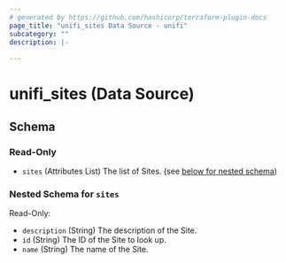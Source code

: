 ```yaml
---
# generated by https://github.com/hashicorp/terraform-plugin-docs
page_title: "unifi_sites Data Source - unifi"
subcategory: ""
description: |-
  
---
```


# unifi_sites (Data Source)





<!-- schema generated by tfplugindocs -->
## Schema

### Read-Only

- `sites` (Attributes List) The list of Sites. (see [below for nested schema](#nestedatt--sites))

<a id="nestedatt--sites"></a>
### Nested Schema for `sites`

Read-Only:

- `description` (String) The description of the Site.
- `id` (String) The ID of the Site to look up.
- `name` (String) The name of the Site.
